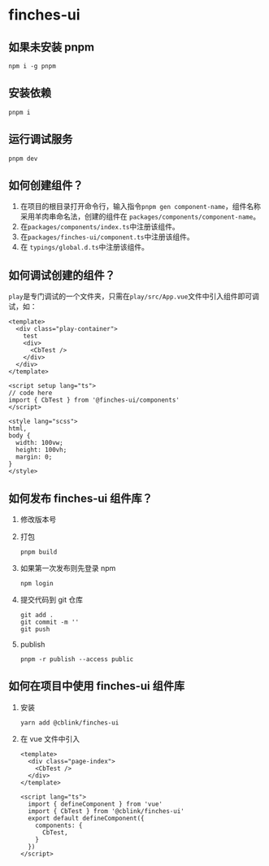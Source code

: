 # finches-ui

## 如果未安装 pnpm

```shell
npm i -g pnpm
```

## 安装依赖

```shell
pnpm i
```

## 运行调试服务

```shell
pnpm dev
```



## 如何创建组件？

1. 在项目的根目录打开命令行，输入指令`pnpm gen component-name`，组件名称采用羊肉串命名法，创建的组件在 `packages/components/component-name`。
2. 在`packages/components/index.ts`中注册该组件。
3. 在`packages/finches-ui/component.ts`中注册该组件。
4. 在 `typings/global.d.ts`中注册该组件。



## 如何调试创建的组件？

`play`是专门调试的一个文件夹，只需在`play/src/App.vue`文件中引入组件即可调试，如：

```vue
<template>
  <div class="play-container">
    test
    <div>
      <CbTest />
    </div>
  </div>
</template>

<script setup lang="ts">
// code here
import { CbTest } from '@finches-ui/components'
</script>

<style lang="scss">
html,
body {
  width: 100vw;
  height: 100vh;
  margin: 0;
}
</style>

```



## 如何发布 finches-ui 组件库？

1. 修改版本号

2. 打包

   ```shell
   pnpm build
   ```

3. 如果第一次发布则先登录 npm

   ```shell
   npm login
   ```

2. 提交代码到 git 仓库

   ```shell
   git add .
   git commit -m ''
   git push
   ```

3. publish

   ```shell
   pnpm -r publish --access public
   ```

   

## 如何在项目中使用 finches-ui 组件库

1. 安装

   ```shell
   yarn add @cblink/finches-ui
   ```

2. 在 vue 文件中引入

   ```vue
   <template>
     <div class="page-index">
       <CbTest />
     </div>
   </template>
   
   <script lang="ts">
     import { defineComponent } from 'vue'
     import { CbTest } from '@cblink/finches-ui'
     export default defineComponent({
       components: {
         CbTest,
       }
     })
   </script>
   ```

   
